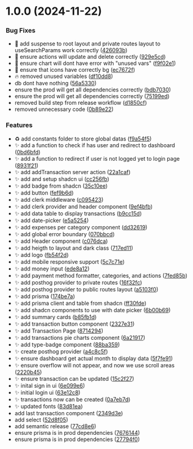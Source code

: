 # 1.0.0 (2024-11-22)


### Bug Fixes

* :bug: add suspense to root layout  and private routes layout to useSearchParams work correctly ([426093b](https://github.com/neopromic/finance-ai/commit/426093ba965a6235e8ba0459ece17a5c9ccf5849))
* :bug: ensure actions will update and delete correctly ([929e5cd](https://github.com/neopromic/finance-ai/commit/929e5cdd964a1a6a3a22444798199a2e0b80119c))
* :bug: ensure chart will dont have error with "unused vars" ([f9f02e1](https://github.com/neopromic/finance-ai/commit/f9f02e1968ff6dcccecefff402ecbfad6b935809))
* :bug: ensure that icons have correctly bg ([ec7672f](https://github.com/neopromic/finance-ai/commit/ec7672fcd21cf1def6a6852b2992b1072834799d))
* :fire: removed unused variables ([df10dd8](https://github.com/neopromic/finance-ai/commit/df10dd8eece7a8eb59c2e348cb8bba7b1250dacc))
* db dont have nothing ([56a5330](https://github.com/neopromic/finance-ai/commit/56a53300f2b790f6361971669b25b0ca252eb1e3))
* ensure the prod will get all dependencies correctly ([bdb7030](https://github.com/neopromic/finance-ai/commit/bdb70305c3ce844f656bee34ecf2c0d16ad58de7))
* ensure the prod will get all dependencies correctly ([75199ed](https://github.com/neopromic/finance-ai/commit/75199edf9107a5358a0bd1b760f0a3a711641de8))
* removed build step from release workflow ([d1850cf](https://github.com/neopromic/finance-ai/commit/d1850cfc46807955a7b2184825233b1e2fb1f126))
* removed unnecessary code ([0b89e22](https://github.com/neopromic/finance-ai/commit/0b89e22d86c631d1b12cfdfaaa533c9da3d04ac0))


### Features

* :recycle: add constants folder to store global datas ([f9a54f5](https://github.com/neopromic/finance-ai/commit/f9a54f5f72956147f42bc985c37e227845d6ffdf))
* :sparkles: add a function to check if has user and redirect to dashboard ([0bd6bfd](https://github.com/neopromic/finance-ai/commit/0bd6bfdd15d62975723a3804497858bdf1d320c0))
* :sparkles: add a function to redirect if user is not logged yet to login page ([8931f21](https://github.com/neopromic/finance-ai/commit/8931f21ada7591c7fad8b018cc77ffb64899ebd3))
* :sparkles: add addTransaction server action ([22a1caf](https://github.com/neopromic/finance-ai/commit/22a1cafd8a820fda8c37ab3d72aa259e5ebf6102))
* :sparkles: add and setup shadcn ui ([cc256fb](https://github.com/neopromic/finance-ai/commit/cc256fbfa80aa118e6bc0723046240b5ea76ad23))
* :sparkles: add badge from shadcn ([35c10ee](https://github.com/neopromic/finance-ai/commit/35c10ee00184e502d57da2066a70ada3c6f2db60))
* :sparkles: add button ([fef9b6d](https://github.com/neopromic/finance-ai/commit/fef9b6d858deb02f061d7eb7810ecc6bf3e978f0))
* :sparkles: add clerk middleware ([c095423](https://github.com/neopromic/finance-ai/commit/c095423b007117eabb75102eff94b8077399cc27))
* :sparkles: add clerk provider and header component ([9ef4bfb](https://github.com/neopromic/finance-ai/commit/9ef4bfba1db9663362ccbd30d7d278aa886a5a93))
* :sparkles: add data table to display transactions ([b9cc15d](https://github.com/neopromic/finance-ai/commit/b9cc15dac24706c67e9fea317bf45b356e184ec2))
* :sparkles: add date-picker ([e5a5254](https://github.com/neopromic/finance-ai/commit/e5a5254830a8bb91cbb60947e2300368a7b7862a))
* :sparkles: add expenses per category component ([dd32619](https://github.com/neopromic/finance-ai/commit/dd326191ac0f83590ba3b5031dadbab0a5461d57))
* :sparkles: add global error boundary ([070bbcd](https://github.com/neopromic/finance-ai/commit/070bbcd1ba5870751828c1e2ed07eb944219ffba))
* :sparkles: add Header component ([c076dca](https://github.com/neopromic/finance-ai/commit/c076dcadd820db576eb4a89059be0864d56098ef))
* :sparkles: add heigth to layout and dark class ([717ed11](https://github.com/neopromic/finance-ai/commit/717ed11a37ef9979b5ba56217fa155b5ddb07579))
* :sparkles: add logo ([fb54f2d](https://github.com/neopromic/finance-ai/commit/fb54f2d6eb09d940d011b99806d1277c4acccf99))
* :sparkles: add mobile responsive support ([5c7c71e](https://github.com/neopromic/finance-ai/commit/5c7c71ee84cb634c396390faa786e8d997e59969))
* :sparkles: add money input ([ede8a12](https://github.com/neopromic/finance-ai/commit/ede8a125080faa8f5b6145f73e9ca11317c730de))
* :sparkles: add payment method formatter, categories, and actions ([7fed85b](https://github.com/neopromic/finance-ai/commit/7fed85b13b8edaa54511a14e9ff286b6a930c2f5))
* :sparkles: add posthog provider to private routes ([16f32fc](https://github.com/neopromic/finance-ai/commit/16f32fc952fea1ac608a496b4ca6842cd93fa0ca))
* :sparkles: add posthog provider to public routes layout ([a5103f0](https://github.com/neopromic/finance-ai/commit/a5103f0a3067447ac493428137a788c1f9d5258b))
* :sparkles: add prisma ([174be7a](https://github.com/neopromic/finance-ai/commit/174be7a9d52984740a1d90ecd853ac8bb8569b1b))
* :sparkles: add prisma client and table from shadcn ([ff30fde](https://github.com/neopromic/finance-ai/commit/ff30fde5fb0879dc1a1c1696aa79fd2abf7e1125))
* :sparkles: add shadcn components to use with date picker ([6b00b69](https://github.com/neopromic/finance-ai/commit/6b00b69dc3501ec2e6dbfc22e73fe9e3d553d3d9))
* :sparkles: add summary cards ([b85fb1d](https://github.com/neopromic/finance-ai/commit/b85fb1dbaa8bfadb27ba6e17dbec8693d757bd43))
* :sparkles: add transaction button component ([2327e31](https://github.com/neopromic/finance-ai/commit/2327e3133f3f2716a5a96dd925d2c257c297b219))
* :sparkles: add Transaction Page ([8714294](https://github.com/neopromic/finance-ai/commit/8714294a5c370296e0191859641078653f77325a))
* :sparkles: add transactions pie charts component ([6a21917](https://github.com/neopromic/finance-ai/commit/6a219179ca2d520e5b1119d8751115846e7f81b0))
* :sparkles: add type-badge component ([88ba359](https://github.com/neopromic/finance-ai/commit/88ba359eb6bd9cc5725edbb211d6942eed9581fc))
* :sparkles: create posthog provider ([a4c8c5f](https://github.com/neopromic/finance-ai/commit/a4c8c5f3b1b98082f3603894b86c21cb7a3efcff))
* :sparkles: ensure dashboard get actual month to display data ([5f7fe91](https://github.com/neopromic/finance-ai/commit/5f7fe91c5c50e959c81e309d6bd2dd102f22297e))
* :sparkles: ensure overflow will not appear, and now we use scroll areas ([2220b45](https://github.com/neopromic/finance-ai/commit/2220b452db504d4689c4489032e3bfb9cd45f3ad))
* :sparkles: ensure transaction can be updated ([15c2f27](https://github.com/neopromic/finance-ai/commit/15c2f27650ab13b9a42051cbbabb80f093f1fcfd))
* :sparkles: inital sign in ui ([6e099e6](https://github.com/neopromic/finance-ai/commit/6e099e6ddd7c59a8c2d451782bf9f6b4bd9e761e))
* :sparkles: initial login ui ([63e12c8](https://github.com/neopromic/finance-ai/commit/63e12c8ecf0ca7fb6deb45245f2ab9b8aa0891cd))
* :sparkles: transactions now can be created ([0a7eb7d](https://github.com/neopromic/finance-ai/commit/0a7eb7dda4a72c55019b7dfcb24b93f82cdc7f07))
* :sparkles: updated fonts ([83d81ea](https://github.com/neopromic/finance-ai/commit/83d81eaa92e156ca9209d5533a13c877c245f1ba))
* add last transaction component ([2349d3e](https://github.com/neopromic/finance-ai/commit/2349d3ef0a75632d93888a6275ddfc384d252cb7))
* add select ([52d8f05](https://github.com/neopromic/finance-ai/commit/52d8f05a8b3659275775355f8be10ba5ff7392b9))
* add semantic release ([77cd8e6](https://github.com/neopromic/finance-ai/commit/77cd8e6f7dddc478d19b82286a66b16524e42caf))
* ensure prisma is in prod dependencies ([7676144](https://github.com/neopromic/finance-ai/commit/767614471c36e5d61e859db4f56e258493930ea7))
* ensure prisma is in prod dependencies ([27794f0](https://github.com/neopromic/finance-ai/commit/27794f0ad24b09b8b0a8b401af86959a49e514b8))
